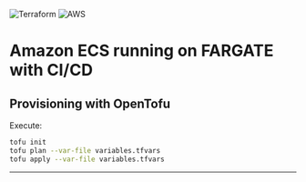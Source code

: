 ![Terraform](https://img.shields.io/badge/terraform-%235835CC.svg?style=for-the-badge&logo=terraform&logoColor=white)
![AWS](https://img.shields.io/badge/AWS-%23FF9900.svg?style=for-the-badge&logo=amazon-aws&logoColor=white)

# Amazon ECS running on FARGATE with CI/CD

## Provisioning with OpenTofu

Execute:

```sh
tofu init
tofu plan --var-file variables.tfvars
tofu apply --var-file variables.tfvars
```

---